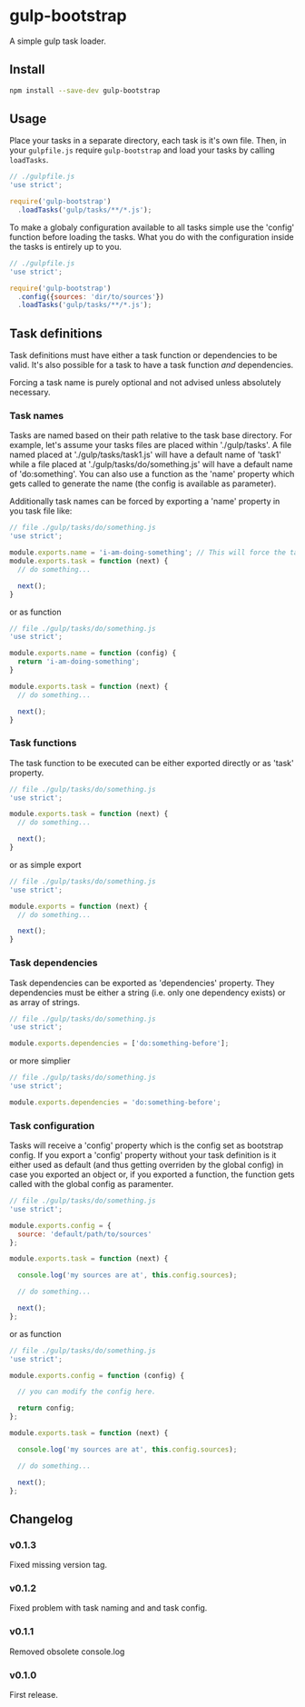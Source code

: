 # gulp-bootstrap

A simple gulp task loader.

## Install

```sh
npm install --save-dev gulp-bootstrap
```

## Usage

Place your tasks in a separate directory, each task is it's own file. Then, in your `gulpfile.js` require
`gulp-bootstrap` and load your tasks by calling `loadTasks`.

```js
// ./gulpfile.js
'use strict';

require('gulp-bootstrap')
  .loadTasks('gulp/tasks/**/*.js');
```

To make a globaly configuration available to all tasks simple use the 'config' function before loading the tasks. What
you do with the configuration inside the tasks is entirely up to you.

```js
// ./gulpfile.js
'use strict';

require('gulp-bootstrap')
  .config({sources: 'dir/to/sources'})
  .loadTasks('gulp/tasks/**/*.js');
```

## Task definitions

Task definitions must have either a task function or dependencies to be valid. It's also possible for a task to have
a task function *and* dependencies.

Forcing a task name is purely optional and not advised unless absolutely necessary.

### Task names
Tasks are named based on their path relative to the task base directory. For example, let's assume your tasks files
are placed within './gulp/tasks'. A file named placed at './gulp/tasks/task1.js' will have a default name of 'task1'
while a file placed at './gulp/tasks/do/something.js' will have a default name of 'do:something'. You can also use
a function as the 'name' property which gets called to generate the name (the config is available as parameter).

Additionally task names can be forced by exporting a 'name' property in you task file like:

```js
// file ./gulp/tasks/do/something.js
'use strict';

module.exports.name = 'i-am-doing-something'; // This will force the task name to be 'i-am-doing-something'
module.exports.task = function (next) {
  // do something...

  next();
}
```

or as function

```js
// file ./gulp/tasks/do/something.js
'use strict';

module.exports.name = function (config) {
  return 'i-am-doing-something';
}

module.exports.task = function (next) {
  // do something...

  next();
}
```

### Task functions

The task function to be executed can be either exported directly or as 'task' property.

```js
// file ./gulp/tasks/do/something.js
'use strict';

module.exports.task = function (next) {
  // do something...

  next();
}
```

or as simple export

```js
// file ./gulp/tasks/do/something.js
'use strict';

module.exports = function (next) {
  // do something...

  next();
}
```

### Task dependencies

Task dependencies can be exported as 'dependencies' property. They dependencies must be either a string (i.e. only
one dependency exists) or as array of strings.

```js
// file ./gulp/tasks/do/something.js
'use strict';

module.exports.dependencies = ['do:something-before'];
```

or more simplier

```js
// file ./gulp/tasks/do/something.js
'use strict';

module.exports.dependencies = 'do:something-before';
```

### Task configuration

Tasks will receive a 'config' property which is the config set as bootstrap config. If you export a 'config' property
without your task definition is it either used as default (and thus getting overriden by the global config) in case
you exported an object or, if you exported a function, the function gets called with the global config as paramenter.

```js
// file ./gulp/tasks/do/something.js
'use strict';

module.exports.config = {
  source: 'default/path/to/sources'
};

module.exports.task = function (next) {

  console.log('my sources are at', this.config.sources);

  // do something...

  next();
};
```

or as function

```js
// file ./gulp/tasks/do/something.js
'use strict';

module.exports.config = function (config) {

  // you can modify the config here.

  return config;
};

module.exports.task = function (next) {

  console.log('my sources are at', this.config.sources);

  // do something...

  next();
};
```

## Changelog

### v0.1.3

Fixed missing version tag.

### v0.1.2

Fixed problem with task naming and and task config.

### v0.1.1

Removed obsolete console.log

### v0.1.0

First release.
